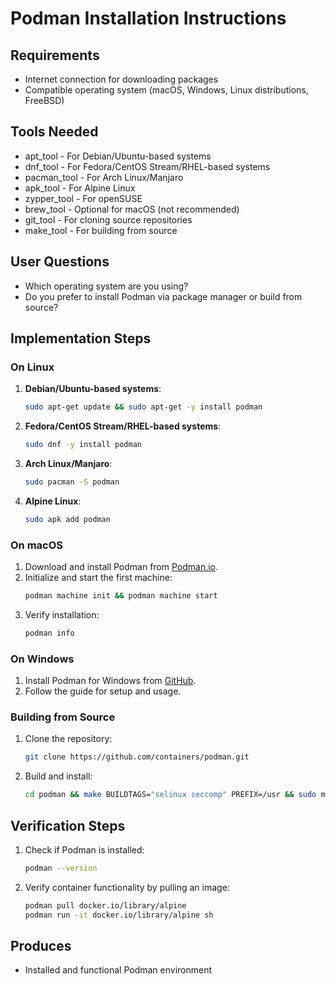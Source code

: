 
<!-- based on  https://github.com/containers/podman.io/blob/main/docs/installation.md -->


# Podman Installation Instructions

## Requirements
- Internet connection for downloading packages
- Compatible operating system (macOS, Windows, Linux distributions, FreeBSD)

## Tools Needed
- apt_tool - For Debian/Ubuntu-based systems
- dnf_tool - For Fedora/CentOS Stream/RHEL-based systems
- pacman_tool - For Arch Linux/Manjaro
- apk_tool - For Alpine Linux
- zypper_tool - For openSUSE
- brew_tool - Optional for macOS (not recommended)
- git_tool - For cloning source repositories
- make_tool - For building from source

## User Questions
- Which operating system are you using?
- Do you prefer to install Podman via package manager or build from source?

## Implementation Steps
### On Linux
1. **Debian/Ubuntu-based systems**:
   ```bash
   sudo apt-get update && sudo apt-get -y install podman
   ```
2. **Fedora/CentOS Stream/RHEL-based systems**:
   ```bash
   sudo dnf -y install podman
   ```
3. **Arch Linux/Manjaro**:
   ```bash
   sudo pacman -S podman
   ```
4. **Alpine Linux**:
   ```bash
   sudo apk add podman
   ```

### On macOS
1. Download and install Podman from [Podman.io](https://podman.io).
2. Initialize and start the first machine:
   ```bash
   podman machine init && podman machine start
   ```
3. Verify installation:
   ```bash
   podman info
   ```

### On Windows
1. Install Podman for Windows from [GitHub](https://github.com/containers/podman/blob/main/docs/tutorials/podman-for-windows.md).
2. Follow the guide for setup and usage.

### Building from Source
1. Clone the repository:
   ```bash
   git clone https://github.com/containers/podman.git
   ```
2. Build and install:
   ```bash
   cd podman && make BUILDTAGS="selinux seccomp" PREFIX=/usr && sudo make install PREFIX=/usr
   ```

## Verification Steps
1. Check if Podman is installed:
   ```bash
   podman --version
   ```
2. Verify container functionality by pulling an image:
   ```bash
   podman pull docker.io/library/alpine
   podman run -it docker.io/library/alpine sh
   ```

## Produces
- Installed and functional Podman environment
```
